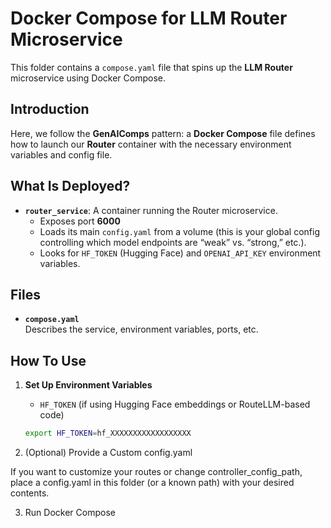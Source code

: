# Docker Compose for LLM Router Microservice

This folder contains a `compose.yaml` file that spins up the **LLM Router** microservice using Docker Compose.

## Introduction

Here, we follow the **GenAIComps** pattern: a **Docker Compose** file defines how to launch our **Router** container with the necessary environment variables and config file.

## What Is Deployed?

- **`router_service`**: A container running the Router microservice.  
  - Exposes port **6000**  
  - Loads its main `config.yaml` from a volume (this is your global config controlling which model endpoints are “weak” vs. “strong,” etc.).  
  - Looks for `HF_TOKEN` (Hugging Face) and `OPENAI_API_KEY` environment variables.

## Files

- **`compose.yaml`**  
  Describes the service, environment variables, ports, etc.

## How To Use

1. **Set Up Environment Variables**  
   - `HF_TOKEN` (if using Hugging Face embeddings or RouteLLM-based code)  

   ```bash
   export HF_TOKEN=hf_XXXXXXXXXXXXXXXXXX
   ```

2. (Optional) Provide a Custom config.yaml

If you want to customize your routes or change controller_config_path, place a config.yaml in this folder (or a known path) with your desired contents.

3. Run Docker Compose